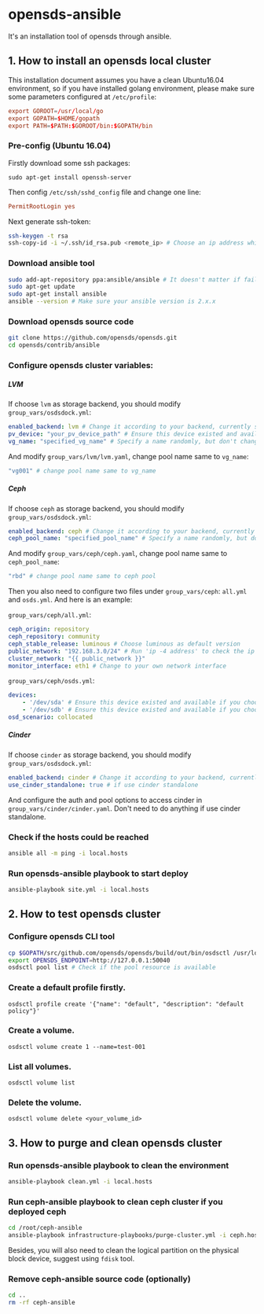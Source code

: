 # opensds-ansible
It's an installation tool of opensds through ansible.

## 1. How to install an opensds local cluster
This installation document assumes you have a clean Ubuntu16.04 environment, so if you have installed golang environment, please make sure some parameters configured at ```/etc/profile```:
```conf
export GOROOT=/usr/local/go
export GOPATH=$HOME/gopath
export PATH=$PATH:$GOROOT/bin:$GOPATH/bin
```

### Pre-config (Ubuntu 16.04)
Firstly download some ssh packages:
```
sudo apt-get install openssh-server
```
Then config ```/etc/ssh/sshd_config``` file and change one line:
```conf
PermitRootLogin yes
```
Next generate ssh-token:
```bash
ssh-keygen -t rsa
ssh-copy-id -i ~/.ssh/id_rsa.pub <remote_ip> # Choose an ip address which can login your target machine
```

### Download ansible tool
```bash
sudo add-apt-repository ppa:ansible/ansible # It doesn't matter if failed
sudo apt-get update
sudo apt-get install ansible
ansible --version # Make sure your ansible version is 2.x.x
```

### Download opensds source code
```bash
git clone https://github.com/opensds/opensds.git
cd opensds/contrib/ansible
```

### Configure opensds cluster variables:
##### LVM
If choose `lvm` as storage backend, you should modify `group_vars/osdsdock.yml`:
```yaml
enabled_backend: lvm # Change it according to your backend, currently support 'lvm', 'ceph', 'cinder'
pv_device: "your_pv_device_path" # Ensure this device existed and available if you choose lvm
vg_name: "specified_vg_name" # Specify a name randomly, but don't change it if you choose other backends
```
And modify ```group_vars/lvm/lvm.yaml```, change pool name same to `vg_name`:
```yaml
"vg001" # change pool name same to vg_name
```
##### Ceph
If choose `ceph` as storage backend, you should modify `group_vars/osdsdock.yml`:
```yaml
enabled_backend: ceph # Change it according to your backend, currently support 'lvm', 'ceph', 'cinder'
ceph_pool_name: "specified_pool_name" # Specify a name randomly, but don't change it if you choose other backends
```
And modify ```group_vars/ceph/ceph.yaml```, change pool name same to `ceph_pool_name`:
```yaml
"rbd" # change pool name same to ceph pool
```
Then you also need to configure two files under ```group_vars/ceph```: `all.yml` and `osds.yml`. And here is an example:

```group_vars/ceph/all.yml```:
```yml
ceph_origin: repository
ceph_repository: community
ceph_stable_release: luminous # Choose luminous as default version
public_network: "192.168.3.0/24" # Run 'ip -4 address' to check the ip address
cluster_network: "{{ public_network }}"
monitor_interface: eth1 # Change to your own network interface
```
```group_vars/ceph/osds.yml```:
```yml
devices:
    - '/dev/sda' # Ensure this device existed and available if you choose ceph
    - '/dev/sdb' # Ensure this device existed and available if you choose ceph
osd_scenario: collocated
```

##### Cinder
If choose `cinder` as storage backend, you should modify `group_vars/osdsdock.yml`:
```yaml
enabled_backend: cinder # Change it according to your backend, currently support 'lvm', 'ceph', 'cinder'
use_cinder_standalone: true # if use cinder standalone
```

And configure the auth and pool options to access cinder in `group_vars/cinder/cinder.yaml`. Don't need to do anything if use cinder standalone.

### Check if the hosts could be reached
```bash
ansible all -m ping -i local.hosts
```

### Run opensds-ansible playbook to start deploy
```bash
ansible-playbook site.yml -i local.hosts
```

## 2. How to test opensds cluster

### Configure opensds CLI tool
```bash
cp $GOPATH/src/github.com/opensds/opensds/build/out/bin/osdsctl /usr/local/bin
export OPENSDS_ENDPOINT=http://127.0.0.1:50040
osdsctl pool list # Check if the pool resource is available
```

### Create a default profile firstly.
```
osdsctl profile create '{"name": "default", "description": "default policy"}'
```

### Create a volume.
```
osdsctl volume create 1 --name=test-001
```

### List all volumes.
```
osdsctl volume list
```

### Delete the volume.
```
osdsctl volume delete <your_volume_id>
```


## 3. How to purge and clean opensds cluster

### Run opensds-ansible playbook to clean the environment
```bash
ansible-playbook clean.yml -i local.hosts
```

### Run ceph-ansible playbook to clean ceph cluster if you deployed ceph
```bash
cd /root/ceph-ansible
ansible-playbook infrastructure-playbooks/purge-cluster.yml -i ceph.hosts
```

Besides, you will also need to clean the logical partition on the physical block device, suggest using ```fdisk``` tool.

### Remove ceph-ansible source code (optionally)
```bash
cd ..
rm -rf ceph-ansible
```